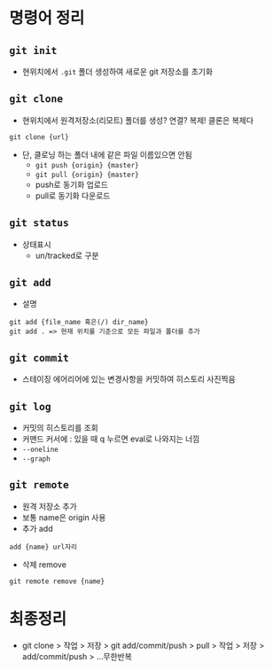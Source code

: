 # 명령어 정리

## `git init`
- 현위치에서 `.git` 폴더 생성하여 새로운 git 저장소를 초기화

## `git clone`
- 현위치에서 원격저장소(리모트) 폴더를 생성? 연결? 복제! 클론은 복제다
```
git clone {url}
```
- 단, 클로닝 하는 폴더 내에 같은 파일 이름있으면 안됨
    - `git push {origin} {master}`
    - `git pull {origin} {master}`
    - push로 동기화 업로드
    - pull로 동기화 다운로드

## `git status`
- 상태표시
    - un/tracked로 구분

## `git add`
- 설명

```
git add {file_name 혹은(/) dir_name}
git add . => 현재 위치를 기준으로 모든 파일과 폴더를 추가
```

## `git commit`
- 스테이징 에어리어에 있는 변경사항을 커밋하여 히스토리 사진찍음

## `git log`
- 커밋의 히스토리를 조회
- 커맨드 커서에 : 있을 때 q 누르면 eval로 나와지는 너낌
- `--oneline`
- `--graph`

## `git remote`
- 원격 저장소 추가
- 보통 name은 origin 사용
- 추가 add
```
add {name} url자리
```
- 삭제 remove
```
git remote remove {name}
```

# 최종정리
- git clone > 작업 > 저장 > git add/commit/push > pull > 작업 > 저장 > add/commit/push > ...무한반복